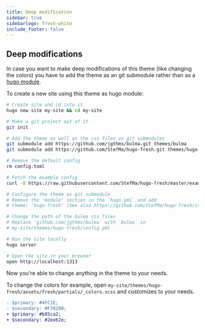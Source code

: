 ```yaml
---
title: Deep modification
sidebar: true
sidebarlogo: fresh-white
include_footer: false
---
```


## Deep modifications

In case you want to make deep modifications of this theme (like changing the colors) you have to 
add the theme as an git submodule rather than as a [hugo module](../module).

To create a new site using this theme as hugo module:
```bash
# Create site and cd into it
hugo new site my-site && cd my-site

# Make a git project out of it
git init

# Add the theme as well as the css files as git submodules
git submodule add https://github.com/jgthms/bulma.git themes/bulma
git submodule add https://github.com/StefMa/hugo-fresh.git themes/hugo-fresh

# Remove the default config
rm config.toml

# Fetch the example config
curl -O https://raw.githubusercontent.com/StefMa/hugo-fresh/master/exampleSite/hugo.yaml

# Configure the theme as git submodule
# Remove the 'module' section in the `hugo.yml` and add
# theme: 'hugo-fresh' (See also https://github.com/StefMa/hugo-fresh/issues/175#issuecomment-1863358700)

# Change the path of the bulma css files
# Replace `github.com/jgthms/bulma` with `bulma` in
# my-site/themes/hugo-fresh/config.yml

# Run the site locally
hugo server

# Open the site in your browser
open http://localhost:1313
```

Now you're able to change anything in the theme to your needs.

To change the colors for example, open
`my-site/themes/hugo-fresh/assets/fresh/partials/_colors.scss`
and customizes to your needs.

```diff
- $primary: #4FC1E;
- $secondary: #F39200;
+ $primary: #b85ca2;
+ $secondary: #2ee62e;
```

